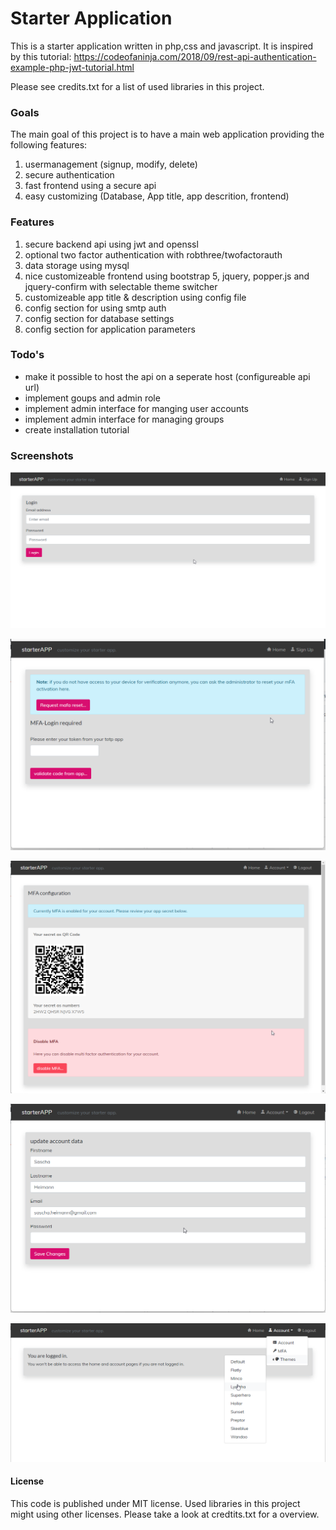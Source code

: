 # Starter Application

This is a starter application written in php,css and javascript.
It is inspired by this tutorial: https://codeofaninja.com/2018/09/rest-api-authentication-example-php-jwt-tutorial.html

Please see credits.txt for a list of used libraries in this project.

### Goals

The main goal of this project is to have a main web application providing the following features:

1. usermanagement (signup, modify, delete)
2. secure authentication
3. fast frontend using a secure api
4. easy customizing (Database, App title, app descrition, frontend)

### Features

1. secure backend api using jwt and openssl
2. optional two factor authentication with robthree/twofactorauth
3. data storage using mysql
4. nice customizeable frontend using bootstrap 5, jquery, popper.js and jquery-confirm with selectable theme switcher
5. customizeable app title & description using config file
6. config section for using smtp auth
7. config section for database settings
8. config section for application parameters

### Todo's
- make it possible to host the api on a seperate host (configureable api url)
- implement goups and admin role
- implement admin interface for manging user accounts
- implement admin interface for managing groups
- create installation tutorial

### Screenshots

![Login Page](/Documentation/login.png)

![Login Page](/Documentation/mfa-login.png)

![Login Page](/Documentation/mfa-settings.png)

![Login Page](/Documentation/account-settings.png)

![Login Page](/Documentation/themes.png)

#### License
This code is published under MIT license. Used libraries in this project might using other licenses. Please take a look at credtits.txt for a overview.